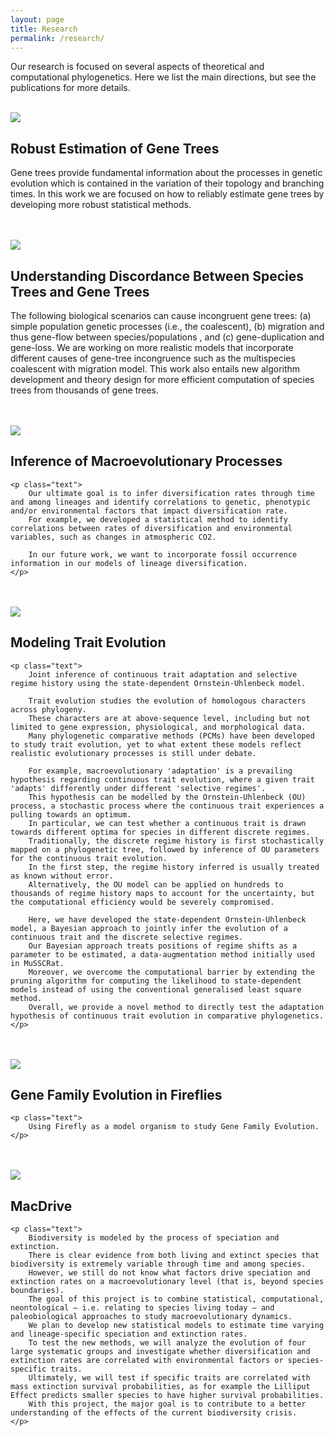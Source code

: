 ```yaml
---
layout: page
title: Research
permalink: /research/
---
```


<!--
Phylogenies depict the evolutionary relationships among species. Much of the current interest in phylogenetics comes from advances in DNA sequencing technologies that now allow the phylogenetic comparison of hundreds or thousands of genes. The availability of genome-size dataset enable new research directions, such as, studying heterogeneity in the process of molecular evolution due to adaptation and studying differential evolutionary histories of genes. A major challenge in phylogenetics is to infer events that occurred million of years ago while only having data from extant species. Nevertheless, new mathematical and statistical methods continue to advance and improve our ability to effectively study these problems.
-->
<p class="text">
Our research is focused on several aspects of theoretical and computational phylogenetics. Here we list the main directions, but see the publications for more details.
</p>

<br />

<div class="center">

<!-- Section 1 -->
<div class="container-small">
<img class="floatleft" src="/assets/images/Figure_1_v2.png">
<div id="rcornersbox1">
    <h2>Robust Estimation of Gene Trees</h2>
<!--
Gene trees provide the fundamental information in molecular phylogenetics. Originally, a single or a few well curated genes were used for phylogenetic inference. Then, the species tree was assumed to be the same as the estimated gene tree. Today, we often have hundreds or thousands of loci in our datasets. Hence, we can examine comparatively the substitution process for each single locus and ask new research questions, such as: (a) Did this gene evolve under selective pressures? (b) Did this gene evolve under a time-reversible or non-reversible model? (c) Did the substitution process change along the lineages of the tree? (d) Did this gene evolve under a strict molecular clock?
To answer these questions we develop more realistic substitution models in RevBayes. For example, we have designed RevBayes to model heterogeneous substitution process along the branches of a tree which can be used to model variation in GC content among lineages as well as variation in selective pressures along lineages. Additionally, we develop more efficient methods to test for the relative fit a model (Höhna et al. 2017, Bioinformatics) and develop new methods, e.g., posterior predictive testing, to test the absolute fit a model (Höhna et al. 2017, MBE). Moreover, this work is fundamental for any phylogenetic analysis because robust and accurate estimates of gene trees are crucial for all research areas using phylogenetics.
-->
    <p class="text">
        Gene trees provide fundamental information about the processes in genetic evolution which is contained in the variation of their topology and branching times.
        In this work we are focused on how to reliably estimate gene trees by developing more robust statistical methods.
    </p>

</div>
</div>

<br>
<br>

<!-- Section 2 -->
<div class="container-small">
<img class="floatright" src="/assets/images/Figure_2_v2.png">
<div id="rcornersbox2">
    <h2>Understanding Discordance Between Species Trees and Gene Trees</h2>
<!--
Phylogenetic inferences from genomic data consist of many loci. Each locus is assumed to evolve independently because recombination breaks linkage between loci. Independent loci can therefore have distinct evolutionary histories and cause gene tree species tree incongruence. For example, the following scenarios can cause incongruent gene trees: (a) simple population genetic processes (i.e., the coalescent), (b) migration and thus gene-flow between species/populations , and (c) gene-duplication and gene-loss. Even though, gene-tree discordance is a major challenge in species-tree estimation, its identification also provides key information about biological processes. Our first key question is the estimation of species trees when the underlying gene trees are discordant. Specifically, we are working on more realistic models that incorporate different causes of gene-tree incongruence such as the multispecies coalescent with migration model. This work also entails new algorithm development and theory design for more efficient computation of species trees from thousands of gene trees. Our second key question is the estimation of divergence times under complex gene-tree histories (e.g., Martin and Höhna 2017, Martin et al. 2017). Gene trees are older than species/population divergence under a multispecies coalescent model, but gene trees are younger than species/population divergence in the presence of migration. This problem is exacerbated for young species. Thus, we aim to obtain improved and robust estimated of divergences times using our new developments on a multispecies coalescent with migration model. Finally, this multispecies coalescent with migration model could be used for improved species delimitation in the presence of migration.
-->
    <p class="text">
        The following biological scenarios can cause incongruent gene trees: (a) simple population genetic processes (i.e., the coalescent), (b) migration and thus gene-flow between species/populations , and (c) gene-duplication and gene-loss.
        We are working on more realistic models that incorporate different causes of gene-tree incongruence such as the multispecies coalescent with migration model.
        This work also entails new algorithm development and theory design for more efficient computation of species trees from thousands of gene trees.
    </p>

</div>
</div>

<br>
<br>

<!-- Section 3 -->
<div class="container-small">
<img class="floatleft" src="/assets/images/Figure_4.png">
<div id="rcornersbox1">
    <h2>Inference of Macroevolutionary Processes</h2>

    <p class="text">
        Our ultimate goal is to infer diversification rates through time and among lineages and identify correlations to genetic, phenotypic and/or environmental factors that impact diversification rate.
        For example, we developed a statistical method to identify correlations between rates of diversification and environmental variables, such as changes in atmospheric CO2.

        In our future work, we want to incorporate fossil occurrence information in our models of lineage diversification.
    </p>

</div>
</div>

<br>
<br>

<!-- Section 4 (Trait Evolution) -->
<div class="container-small">
<img class="floatright" src="/assets/images/MacDrive.png">
<div id="rcornersbox2">
    <h2> Modeling Trait Evolution </h2>

    <p class="text">
        Joint inference of continuous trait adaptation and selective regime history using the state-dependent Ornstein-Uhlenbeck model.

        Trait evolution studies the evolution of homologous characters across phylogeny.
        These characters are at above-sequence level, including but not limited to gene expression, physiological, and morphological data.
        Many phylogenetic comparative methods (PCMs) have been developed to study trait evolution, yet to what extent these models reflect realistic evolutionary processes is still under debate.

        For example, macroevolutionary 'adaptation' is a prevailing hypothesis regarding continuous trait evolution, where a given trait 'adapts' differently under different 'selective regimes'.
        This hypothesis can be modelled by the Ornstein-Uhlenbeck (OU) process, a stochastic process where the continuous trait experiences a pulling towards an optimum.
        In particular, we can test whether a continuous trait is drawn towards different optima for species in different discrete regimes.
        Traditionally, the discrete regime history is first stochastically mapped on a phylogenetic tree, followed by inference of OU parameters for the continuous trait evolution.
        In the first step, the regime history inferred is usually treated as known without error.
        Alternatively, the OU model can be applied on hundreds to thousands of regime history maps to account for the uncertainty, but the computational efficiency would be severely compromised.

        Here, we have developed the state-dependent Ornstein-Uhlenbeck model, a Bayesian approach to jointly infer the evolution of a continuous trait and the discrete selective regimes.
        Our Bayesian approach treats positions of regime shifts as a parameter to be estimated, a data-augmentation method initially used in MuSSCRat.
        Moreover, we overcome the computational barrier by extending the pruning algorithm for computing the likelihood to state-dependent models instead of using the conventional generalised least square method.
        Overall, we provide a novel method to directly test the adaptation hypothesis of continuous trait evolution in comparative phylogenetics.
    </p>

</div>
</div>

<br>
<br>

<!-- Section 5 (Fireflies) -->
<div class="container-small">
<img class="floatleft" src="/assets/images/MacDrive.png">
<div id="rcornersbox1">
    <h2> Gene Family Evolution in Fireflies </h2>

    <p class="text">
        Using Firefly as a model organism to study Gene Family Evolution.
    </p>

</div>
</div>

<br>
<br>

<!-- Section 6 (MacDrive) -->
<div class="container-small">
<img class="floatright" src="/assets/images/MacDrive.png">
<div id="rcornersbox2">
    <h2> MacDrive </h2>

    <p class="text">
        Biodiversity is modeled by the process of speciation and extinction.
        There is clear evidence from both living and extinct species that biodiversity is extremely variable through time and among species.
        However, we still do not know what factors drive speciation and extinction rates on a macroevolutionary level (that is, beyond species boundaries).
        The goal of this project is to combine statistical, computational, neontological – i.e. relating to species living today – and paleobiological approaches to study macroevolutionary dynamics.
        We plan to develop new statistical models to estimate time varying and lineage-specific speciation and extinction rates.
        To test the new methods, we will analyze the evolution of four large systematic groups and investigate whether diversification and extinction rates are correlated with environmental factors or species-specific traits.
        Ultimately, we will test if specific traits are correlated with mass extinction survival probabilities, as for example the Lilliput Effect predicts smaller species to have higher survival probabilities.
        With this project, the major goal is to contribute to a better understanding of the effects of the current biodiversity crisis.
    </p>

</div>
</div>

<br>
<br>

</div>
